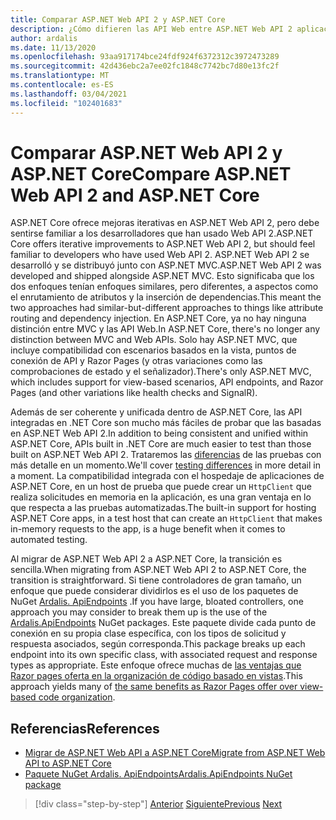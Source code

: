 ```yaml
---
title: Comparar ASP.NET Web API 2 y ASP.NET Core
description: ¿Cómo difieren las API Web entre ASP.NET Web API 2 aplicaciones y aplicaciones de ASP.NET Core?
author: ardalis
ms.date: 11/13/2020
ms.openlocfilehash: 93aa917174bce24fdf924f6372312c3972473289
ms.sourcegitcommit: 42d436ebc2a7ee02fc1848c7742bc7d80e13fc2f
ms.translationtype: MT
ms.contentlocale: es-ES
ms.lasthandoff: 03/04/2021
ms.locfileid: "102401683"
---
```

# <a name="compare-aspnet-web-api-2-and-aspnet-core"></a><span data-ttu-id="87dfb-103">Comparar ASP.NET Web API 2 y ASP.NET Core</span><span class="sxs-lookup"><span data-stu-id="87dfb-103">Compare ASP.NET Web API 2 and ASP.NET Core</span></span>

<span data-ttu-id="87dfb-104">ASP.NET Core ofrece mejoras iterativas en ASP.NET Web API 2, pero debe sentirse familiar a los desarrolladores que han usado Web API 2.</span><span class="sxs-lookup"><span data-stu-id="87dfb-104">ASP.NET Core offers iterative improvements to ASP.NET Web API 2, but should feel familiar to developers who have used Web API 2.</span></span> <span data-ttu-id="87dfb-105">ASP.NET Web API 2 se desarrolló y se distribuyó junto con ASP.NET MVC.</span><span class="sxs-lookup"><span data-stu-id="87dfb-105">ASP.NET Web API 2 was developed and shipped alongside ASP.NET MVC.</span></span> <span data-ttu-id="87dfb-106">Esto significaba que los dos enfoques tenían enfoques similares, pero diferentes, a aspectos como el enrutamiento de atributos y la inserción de dependencias.</span><span class="sxs-lookup"><span data-stu-id="87dfb-106">This meant the two approaches had similar-but-different approaches to things like attribute routing and dependency injection.</span></span> <span data-ttu-id="87dfb-107">En ASP.NET Core, ya no hay ninguna distinción entre MVC y las API Web.</span><span class="sxs-lookup"><span data-stu-id="87dfb-107">In ASP.NET Core, there's no longer any distinction between MVC and Web APIs.</span></span> <span data-ttu-id="87dfb-108">Solo hay ASP.NET MVC, que incluye compatibilidad con escenarios basados en la vista, puntos de conexión de API y Razor Pages (y otras variaciones como las comprobaciones de estado y el señalizador).</span><span class="sxs-lookup"><span data-stu-id="87dfb-108">There's only ASP.NET MVC, which includes support for view-based scenarios, API endpoints, and Razor Pages (and other variations like health checks and SignalR).</span></span>

<span data-ttu-id="87dfb-109">Además de ser coherente y unificada dentro de ASP.NET Core, las API integradas en .NET Core son mucho más fáciles de probar que las basadas en ASP.NET Web API 2.</span><span class="sxs-lookup"><span data-stu-id="87dfb-109">In addition to being consistent and unified within ASP.NET Core, APIs built in .NET Core are much easier to test than those built on ASP.NET Web API 2.</span></span> <span data-ttu-id="87dfb-110">Trataremos las [diferencias](testing-differences.md) de las pruebas con más detalle en un momento.</span><span class="sxs-lookup"><span data-stu-id="87dfb-110">We'll cover [testing differences](testing-differences.md) in more detail in a moment.</span></span> <span data-ttu-id="87dfb-111">La compatibilidad integrada con el hospedaje de aplicaciones de ASP.NET Core, en un host de prueba que puede crear un `HttpClient` que realiza solicitudes en memoria en la aplicación, es una gran ventaja en lo que respecta a las pruebas automatizadas.</span><span class="sxs-lookup"><span data-stu-id="87dfb-111">The built-in support for hosting ASP.NET Core apps, in a test host that can create an `HttpClient` that makes in-memory requests to the app, is a huge benefit when it comes to automated testing.</span></span>

<span data-ttu-id="87dfb-112">Al migrar de ASP.NET Web API 2 a ASP.NET Core, la transición es sencilla.</span><span class="sxs-lookup"><span data-stu-id="87dfb-112">When migrating from ASP.NET Web API 2 to ASP.NET Core, the transition is straightforward.</span></span> <span data-ttu-id="87dfb-113">Si tiene controladores de gran tamaño, un enfoque que puede considerar dividirlos es el uso de los paquetes de NuGet [Ardalis. ApiEndpoints](https://www.nuget.org/packages/Ardalis.ApiEndpoints/) .</span><span class="sxs-lookup"><span data-stu-id="87dfb-113">If you have large, bloated controllers, one approach you may consider to break them up is the use of the [Ardalis.ApiEndpoints](https://www.nuget.org/packages/Ardalis.ApiEndpoints/) NuGet packages.</span></span> <span data-ttu-id="87dfb-114">Este paquete divide cada punto de conexión en su propia clase específica, con los tipos de solicitud y respuesta asociados, según corresponda.</span><span class="sxs-lookup"><span data-stu-id="87dfb-114">This package breaks up each endpoint into its own specific class, with associated request and response types as appropriate.</span></span> <span data-ttu-id="87dfb-115">Este enfoque ofrece muchas de [las ventajas que Razor pages oferta en la organización de código basado en vistas](comparing-razor-pages-aspnet-mvc.md).</span><span class="sxs-lookup"><span data-stu-id="87dfb-115">This approach yields many of [the same benefits as Razor Pages offer over view-based code organization](comparing-razor-pages-aspnet-mvc.md).</span></span>

## <a name="references"></a><span data-ttu-id="87dfb-116">Referencias</span><span class="sxs-lookup"><span data-stu-id="87dfb-116">References</span></span>

- [<span data-ttu-id="87dfb-117">Migrar de ASP.NET Web API a ASP.NET Core</span><span class="sxs-lookup"><span data-stu-id="87dfb-117">Migrate from ASP.NET Web API to ASP.NET Core</span></span>](/aspnet/core/migration/webapi)
- [<span data-ttu-id="87dfb-118">Paquete NuGet Ardalis. ApiEndpoints</span><span class="sxs-lookup"><span data-stu-id="87dfb-118">Ardalis.ApiEndpoints NuGet package</span></span>](https://www.nuget.org/packages/Ardalis.ApiEndpoints/)

>[!div class="step-by-step"]
><span data-ttu-id="87dfb-119">[Anterior](comparing-razor-pages-aspnet-mvc.md)
>[Siguiente](authentication-differences.md)</span><span class="sxs-lookup"><span data-stu-id="87dfb-119">[Previous](comparing-razor-pages-aspnet-mvc.md)
[Next](authentication-differences.md)</span></span>
